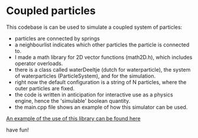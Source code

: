 # Coupled particles

This codebase is can be used to simulate a coupled system of particles:

- particles are connected by springs
- a neighbourlist indicates which other particles the particle is connected to.
- I made a math library for 2D vector functions (math2D.h), which includes operator overloads.
- there is a class called waterDeeltje (dutch for waterparticle), the system of waterparticles (ParticleSystem), and for the simulation.
- right now the default configuration is a string of N particles, where the outer particles are fixed.
- the code is written in anticipation for interactive use as a physics engine, hence the 'simulable' boolean quantity.
- the main.cpp file shows an example of how this simulator can be used.

[An example of the use of this library can be found here](https://www.youtube.com/watch?v=Ve-RVZ7UdLM)


have fun!
